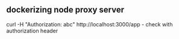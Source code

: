 ## dockerizing node proxy server

curl -H "Authorization: abc" http://localhost:3000/app - check with authorization header